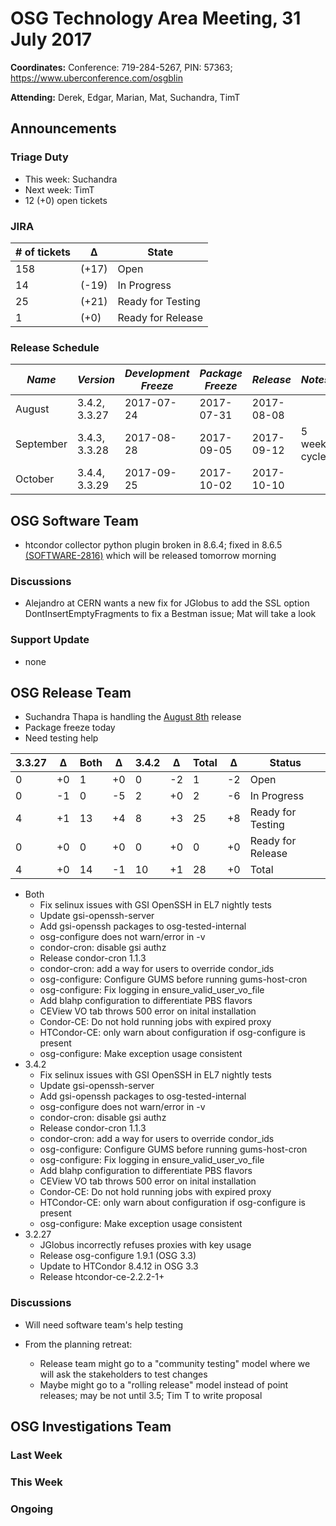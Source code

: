 # OSG Technology Area Meeting, 31 July 2017

**Coordinates:** Conference: 719-284-5267, PIN: 57363; <https://www.uberconference.com/osgblin>

**Attending:** Derek, Edgar, Marian, Mat, Suchandra, TimT


## Announcements


### Triage Duty

-   This week: Suchandra
-   Next week: TimT
-   12 (+0) open tickets


### JIRA

| # of tickets | &Delta; | State             |
|------------- |-------- |------------------ |
| 158          | (+17)   | Open              |
| 14           | (-19)   | In Progress       |
| 25           | (+21)   | Ready for Testing |
| 1            | (+0)    | Ready for Release |


### Release Schedule

| *Name*    | *Version*     | *Development Freeze* | *Package Freeze* | *Release*  | *Notes*      |
| --------- | ------------- | -------------------- | ---------------- | ---------- | ------------ |
| August    | 3.4.2, 3.3.27 | 2017-07-24           | 2017-07-31       | 2017-08-08 |              |
| September | 3.4.3, 3.3.28 | 2017-08-28           | 2017-09-05       | 2017-09-12 | 5 week cycle |
| October   | 3.4.4, 3.3.29 | 2017-09-25           | 2017-10-02       | 2017-10-10 |              |


## OSG Software Team

- htcondor collector python plugin broken in 8.6.4; fixed in 8.6.5 [(SOFTWARE-2816)](https://jira.opensciencegrid.org/browse/SOFTWARE-2816) which will be released tomorrow morning

### Discussions

- Alejandro at CERN wants a new fix for JGlobus to add the SSL option DontInsertEmptyFragments to fix a Bestman issue; Mat will take a look

### Support Update

- none

## OSG Release Team

-   Suchandra Thapa is handling the [August 8th](https://jira.opensciencegrid.org/issues/?jql=project%20%3D%20SOFTWARE%20AND%20labels%20in%20(3.3.27%2C%203.4.2)%20ORDER%20BY%20status%20ASC%2C%20priority%20DESC%2C%20assignee%20ASC) release
-   Package freeze today
-   Need testing help

| 3.3.27 | &Delta; | Both | &Delta;  | 3.4.2 | &Delta; | Total | &Delta;  | Status            |
| ------ | ------- | ---- | -------- | ----- | ------- | ----- | -------- | ----------------- |
| 0      | +0      | 1    | +0       | 0     | -2      | 1     | -2       | Open              |
| 0      | -1      | 0    | -5       | 2     | +0      | 2     | -6       | In Progress       |
| 4      | +1      | 13   | +4       | 8     | +3      | 25    | +8       | Ready for Testing |
| 0      | +0      | 0    | +0       | 0     | +0      | 0     | +0       | Ready for Release |
| 4      | +0      | 14   | -1       | 10    | +1      | 28    | +0       | Total             |

- Both
  - Fix selinux issues with GSI OpenSSH in EL7 nightly tests
  - Update gsi-openssh-server
  - Add gsi-openssh packages to osg-tested-internal
  - osg-configure does not warn/error in -v
  - condor-cron: disable gsi authz
  - Release condor-cron 1.1.3
  - condor-cron: add a way for users to override condor_ids
  - osg-configure: Configure GUMS before running gums-host-cron
  - osg-configure: Fix logging in ensure_valid_user_vo_file
  - Add blahp configuration to differentiate PBS flavors
  - CEView VO tab throws 500 error on inital installation
  - Condor-CE: Do not hold running jobs with expired proxy
  - HTCondor-CE: only warn about configuration if osg-configure is present
  - osg-configure: Make exception usage consistent
- 3.4.2
  - Fix selinux issues with GSI OpenSSH in EL7 nightly tests
  - Update gsi-openssh-server
  - Add gsi-openssh packages to osg-tested-internal
  - osg-configure does not warn/error in -v
  - condor-cron: disable gsi authz
  - Release condor-cron 1.1.3
  - condor-cron: add a way for users to override condor_ids
  - osg-configure: Configure GUMS before running gums-host-cron
  - osg-configure: Fix logging in ensure_valid_user_vo_file
  - Add blahp configuration to differentiate PBS flavors
  - CEView VO tab throws 500 error on inital installation
  - Condor-CE: Do not hold running jobs with expired proxy
  - HTCondor-CE: only warn about configuration if osg-configure is present
  - osg-configure: Make exception usage consistent
- 3.2.27
  - JGlobus incorrectly refuses proxies with key usage
  - Release osg-configure 1.9.1 (OSG 3.3)
  - Update to HTCondor 8.4.12 in OSG 3.3
  - Release htcondor-ce-2.2.2-1+


### Discussions

- Will need software team's help testing

- From the planning retreat:
    - Release team might go to a "community testing" model where we will ask the stakeholders to test changes
    - Maybe might go to a "rolling release" model instead of point releases; may be not until 3.5; Tim T to write proposal


## OSG Investigations Team


### Last Week


### This Week



### Ongoing

